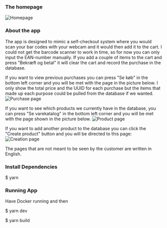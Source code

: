 ### The homepage
![Homepage](https://i.imgur.com/ePr4MBr.png)


### About the app

The app is designed to mimic a self-checkout system where you would scan your bar codes with your webcam and it would then add it to the cart. I could not get the barcode scanner to work in time, so for now you can only input the EAN-number manually. If you add a couple of items to the cart and press "Bekræft og betal" it will clear the cart and record the purchase in the database.

If you want to view previous purchases you can press "Se køb" in the bottom left corner and you will be met with the page in the picture below. I only show the total price and the UUID for each purchase but the items that made up each purpose could be pulled from the database if we wanted.
![Purchase page](https://i.imgur.com/kohqaHD.png)

If you want to see which products we currently have in the database, you can press "Se varekatalog" in the bottom left corner and you will be met with the page shown in the picture below.
![Product page](https://i.imgur.com/dTEkvu4.png)

If you want to add another product to the database you can click the "Create product" button and you will be directed to this page:
![Creation page](https://i.imgur.com/a9AioS5.png)

The pages that are not meant to be seen by the customer are written in English.

### Install Dependencies

$ yarn 


### Running App

Have Docker running and then 

$ yarn dev

$ yarn build

